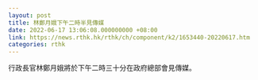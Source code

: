 ```yaml
---
layout: post
title: 林鄭月娥下午二時半見傳媒
date: 2022-06-17 13:06:08.000000000 +08:00
link: https://news.rthk.hk/rthk/ch/component/k2/1653440-20220617.htm
categories: rthk
---
```


行政長官林鄭月娥將於下午二時三十分在政府總部會見傳媒。
